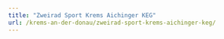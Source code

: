 ```yaml
---
title: "Zweirad Sport Krems Aichinger KEG"
url: /krems-an-der-donau/zweirad-sport-krems-aichinger-keg/
---
```

